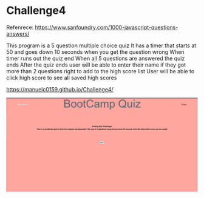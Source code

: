 # Challenge4

Refenrece: https://www.sanfoundry.com/1000-javascript-questions-answers/

This program is a 5 question multiple choice quiz
It has a timer that starts at 50 and goes down 10 seconds when you get the question wrong
When timer runs out the quiz end
When all 5 questions are answered the quiz ends
After the quiz ends user will be able to enter their name if they got more than 2 questions right to add to the high score list
User will be able to click high score to see all saved high scores

https://manuelc0159.github.io/Challenge4/

![Picture](./assests/images/Screenshot_1.png)
